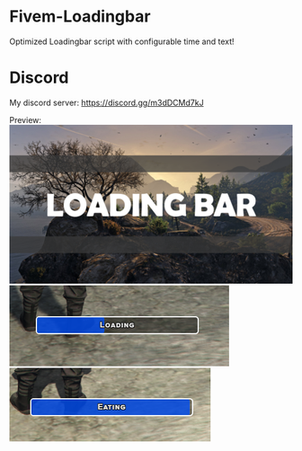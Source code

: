 # Fivem-Loadingbar
Optimized Loadingbar script with configurable time and text!

# Discord
My discord server: https://discord.gg/m3dDCMd7kJ

Preview:
![Image 1](/assynu_loadingbar/Showcase/Loadingbar.png)
![Image 2](/assynu_loadingbar/Showcase/taskbar_showcase_1.png)
![Image 3](/assynu_loadingbar/Showcase/taskbar_showcase_2.png)
